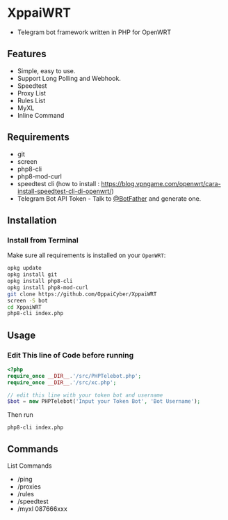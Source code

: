 # XppaiWRT
- Telegram bot framework written in PHP for OpenWRT

## Features

* Simple, easy to use.
* Support Long Polling and Webhook.
* Speedtest
* Proxy List
* Rules List
* MyXL
* Inline Command

## Requirements
- git
- screen
- php8-cli
- php8-mod-curl
- speedtest cli (how to install : https://blog.vpngame.com/openwrt/cara-install-speedtest-cli-di-openwrt/)
- Telegram Bot API Token - Talk to [@BotFather](https://telegram.me/@BotFather) and generate one.

## Installation
### Install from Terminal

Make sure all requirements is installed on your `OpenWRT`:

```bash
opkg update
opkg install git
opkg install php8-cli
opkg install php8-mod-curl
git clone https://github.com/OppaiCyber/XppaiWRT
screen -S bot
cd XppaiWRT
php8-cli index.php
```


## Usage


### Edit This line of Code before running
```php
<?php
require_once __DIR__.'/src/PHPTelebot.php';
require_once __DIR__.'/src/xc.php';

// edit this line with your token bot and username
$bot = new PHPTelebot('Input your Token Bot', 'Bot Username');
```
Then run
```shell
php8-cli index.php
```


## Commands

List Commands
* /ping
* /proxies
* /rules
* /speedtest
* /myxl 087666xxx
